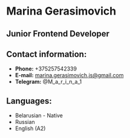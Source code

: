 # Marina Gerasimovich

## Junior Frontend Developer

## Contact information:
* **Phone:** +375257542339
* **E-mail:** marina.gerasimovich.js@gmail.com
* **Telegram:** @M_a_r_i_n_a_1 

## Languages:
* Belarusian - Native
* Russian 
* English (A2)